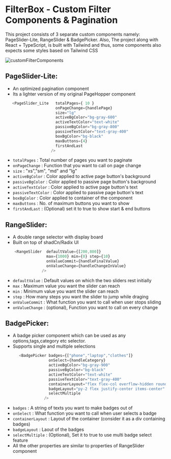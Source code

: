 # FilterBox - Custom Filter Components & Pagination



This project consists of 3 separate custom components namely: PageSlider-Lite, RangeSlider & BadgePicker.
Also, The project along with React + TypeScript, is built with Tailwind and thus, some components also
expects some styles based on Tailwind CSS

![customFilterComponents](https://github.com/anubhavsingh05/Custom-Filter-Components-and-Pagination/assets/132212797/71bddfb1-63db-4ca8-8c13-99587f75e93b)


## PageSlider-Lite:

- An optimized pagination component
- Its a lighter version of my original PageHopper component

```js
   <PageSlider_Lite   totalPages={ 10 }
                      onPageChange={handlePage}
                      size="lg"
                      activeBgColor="bg-gray-600"
                      activeTextColor="text-white"   
                      passiveBgColor="bg-gray-800"
                      passiveTextColor="text-gray-400"
                      boxBgColor="bg-black"
                      maxButtons={4}
                      firstAndLast
                    />
```

- `totalPages`       :  Total number of pages you want to paginate
- `onPageChange`     :  Function that you want to call on page change
- `size`             :  "xs","sm", "md" and "lg"
- `activeBgColor`    :  Color applied to active page button's background
- `passiveBgColor`   :  Color applied to passive page button's background
- `activeTextColor`  :  Color applied to active page button's text
- `passiveTextColor` :  Color applied to passive page button's text
- `boxBgColor`       :  Color applied to container of the component
- `maxButtons`       :  No. of maximum buttons you want to show
- `firstAndLast`     :  (Optional) set it to true to show start &  end buttons



## RangeSlider:

   - A double range selector with display board
   - Built on top of shadCn/Radix UI
     
```js
    <RangeSlider  defaultValue={[200,800]}
                  max={1000} min={0} step={10}
                  onValueCommit={handleFinalValue}
                  onValueChange={handleChangeInValue}
                />
```

- `defaultValue`   :  Default values on which the two sliders rest initially
- `max`            :  Maximum value you want the slider can reach
- `min`            :  Minimum value you want the slider can reach
- `step`           :  How many steps you want the slider to jump while draging
- `onValueCommit`  :  What function you want to call when user stops sliding
- `onValueChange`  :  (optional), Function you want to call on every change



## BadgePicker:

   - A badge picker component which can be used as any options,tags,category etc selector.
   - Supports single and multiple selections

```js
      <BadgePicker badges={["phone","laptop","clothes"]}
                   onSelect={handleCategory}
                   activeBgColor="bg-gray-900"
                   passiveBgColor="bg-black"
                   activeTextColor="text-white"
                   passiveTextColor="text-gray-400"
                   containerLayout="flex flex-col overflow-hidden rounded-md"
                   badgeLayout="py-2 flex justify-center items-center"
                   selectMultiple
                 />
```

- `badges`            :  A string of texts you want to make badges out of
- `onSelect`          :  What function you want to call when user selects a badge
- `containerLayout`   :  Layout of the container (consider it as a div containing badges)
- `badgeLayout`       :  Laout of the badges
- `selectMultiple`    :  (Optional), Set it to true to use multi badge select feature
- All the other properties are similar to properties of RangeSlider component
